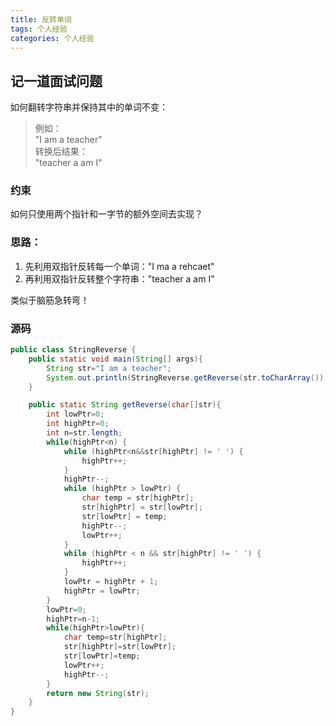 ```yaml
---
title: 反转单词
tags: 个人经验
categories: 个人经验
---
```


## 记一道面试问题

如何翻转字符串并保持其中的单词不变：  
  
> 例如：  
"I am a teacher"  
转换后结果：  
"teacher a am I"

### 约束

如何只使用两个指针和一字节的额外空间去实现？

### 思路：

1. 先利用双指针反转每一个单词："I ma a rehcaet"
2. 再利用双指针反转整个字符串："teacher a am I"

类似于脑筋急转弯！

### 源码

```java
public class StringReverse {
    public static void main(String[] args){
        String str="I am a teacher";
        System.out.println(StringReverse.getReverse(str.toCharArray()));
    }

    public static String getReverse(char[]str){
        int lowPtr=0;
        int highPtr=0;
        int n=str.length;
        while(highPtr<n) {
            while (highPtr<n&&str[highPtr] != ' ') {
                highPtr++;
            }
            highPtr--;
            while (highPtr > lowPtr) {
                char temp = str[highPtr];
                str[highPtr] = str[lowPtr];
                str[lowPtr] = temp;
                highPtr--;
                lowPtr++;
            }
            while (highPtr < n && str[highPtr] != ' ') {
                highPtr++;
            }
            lowPtr = highPtr + 1;
            highPtr = lowPtr;
        }
        lowPtr=0;
        highPtr=n-1;
        while(highPtr>lowPtr){
            char temp=str[highPtr];
            str[highPtr]=str[lowPtr];
            str[lowPtr]=temp;
            lowPtr++;
            highPtr--;
        }
        return new String(str);
    }
}
```
